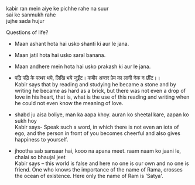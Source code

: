 kabir ran mein aiye ke pichhe rahe na suur    
sai ke sanmukh rahe   
jujhe sada hujur     


Questions of life?
- Maan ashant hota hai usko shanti ki aur le jana.
- Maan jatil hota hai usko saral banana.
- Maan andhere mein hota hai usko prakash ki aur le jana.     


- पढ़ि पढ़ि के पत्थर भये, लिखि भये जुईंट। कबीर अन्तर प्रेम का लागी नेक न छींट।।     
Kabir says that by reading and studying he became a stone and by writing he became as hard as a brick, but there was not even a drop of love in his heart, that is, what is the use of this reading and writing when he could not even know the meaning of love.


- shabd ju aisa boliye, man ka aapa khoy. auran ko sheetal kare, aapan ko sukh hoy      
Kabir says- Speak such a word, in which there is not even an iota of ego, and the person in front of you becomes cheerful and also gives happiness to yourself.


- jhootha sab sansaar hai, kooo na apana meet. raam naam ko jaani le, chalai so bhaujal jeet    
Kabir says – this world is false and here no one is our own and no one is friend. One who knows the importance of the name of Rama, crosses the ocean of existence. Here only the name of Ram is 'Satya'.
